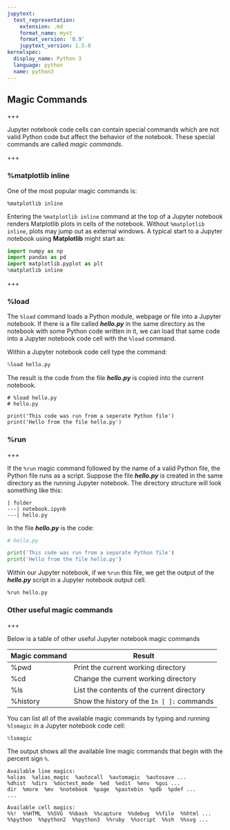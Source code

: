 ```yaml
---
jupytext:
  text_representation:
    extension: .md
    format_name: myst
    format_version: '0.9'
    jupytext_version: 1.5.0
kernelspec:
  display_name: Python 3
  language: python
  name: python3
---
```


## Magic Commands

+++

Jupyter notebook code cells can contain special commands which are not valid Python code but affect the behavior of the notebook. These special commands are called _magic commands_.

+++

### %matplotlib inline

One of the most popular magic commands is:

```text
%matplotlib inline
```

Entering the ```%matplotlib inline``` command at the top of a Jupyter notebook renders Matplotlib plots in cells of the notebook. Without ```%matplotlib inline```, plots may jump out as external windows. A typical start to a Jupyter notebook using **Matplotlib** might start as:

```python
import numpy as np
import pandas as pd
import matplotlib.pyplot as plt
%matplotlib inline
```

+++

### %load

The ```%load``` command loads a Python module, webpage or file into a Jupyter notebook. If there is a file called **_hello.py_** in the same directory as the notebook with some Python code written in it, we can load that same code into a Jupyter notebook code cell with the ```%load``` command. 

Within a Jupyter notebook code cell type the command:

```python
%load hello.py
```

The result is the code from the file **_hello.py_** is copied into the current notebook.

```{code-cell} ipython3
# %load hello.py
# hello.py

print('This code was run from a seperate Python file')
print('Hello from the file hello.py')
```

### %run

+++

If the ```%run``` magic command followed by the name of a valid Python file,  the Python file runs as a script. Suppose the file **_hello.py_** is created in the same directory as the running Jupyter notebook. The directory structure will look something like this:

```text
| folder
---| notebook.ipynb
---| hello.py
```

In the file **_hello.py_** is the code:

```python
# hello.py

print('This code was run from a separate Python file')
print('Hello from the file hello.py')
```

Within our Jupyter notebook, if we ```%run``` this file, we get the output of the **_hello.py_** script in a Jupyter notebook output cell.

```{code-cell} ipython3
%run hello.py
```

### Other useful magic commands

+++

Below is a table of other useful Jupyter notebook magic commands

| Magic command | Result |
| --- | --- |
| %pwd | Print the current working directory |
| %cd | Change the current working directory |
| %ls | List the contents of the current directory |
| %history | Show the history of the ```In [ ]:``` commands |

You can list all of the available magic commands by typing and running ```%lsmagic``` in a Jupyter notebook code cell:

```python
%lsmagic
```

The output shows all the available line magic commands that begin with the percent sign ```%```.

```text
Available line magics:
%alias  %alias_magic  %autocall  %automagic  %autosave ...
%dhist  %dirs  %doctest_mode  %ed  %edit  %env  %gui ...
dir  %more  %mv  %notebook  %page  %pastebin  %pdb  %pdef ...
...

Available cell magics:
%%!  %%HTML  %%SVG  %%bash  %%capture  %%debug  %%file  %%html ...
%%python  %%python2  %%python3  %%ruby  %%script  %%sh  %%svg ...
```

